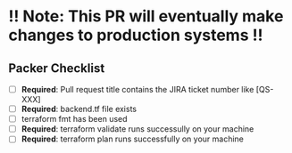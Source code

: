 # :bangbang: Note: This PR will eventually make changes to production systems :bangbang:

## Packer Checklist

- [ ] **Required**: Pull request title contains the JIRA ticket number like [QS-XXX]
- [ ] **Required**: backend.tf file exists
- [ ] terraform fmt has been used
- [ ] **Required**: terraform validate runs successully on your machine
- [ ] **Required**: terraform plan runs successfully on your machine
